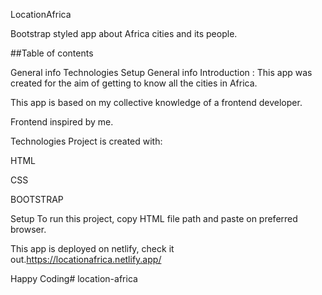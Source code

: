 LocationAfrica

Bootstrap styled app about Africa cities and its people.

##Table of contents

General info
Technologies
Setup
General info
Introduction : This app was created for the aim of getting to know all the cities in Africa.

This app is based on my collective knowledge of a frontend developer.

Frontend inspired by me.

Technologies
Project is created with:

HTML

CSS

BOOTSTRAP


Setup
To run this project, copy HTML file path and paste on preferred browser.

This app is deployed on netlify, check it out.https://locationafrica.netlify.app/

Happy Coding# location-africa
